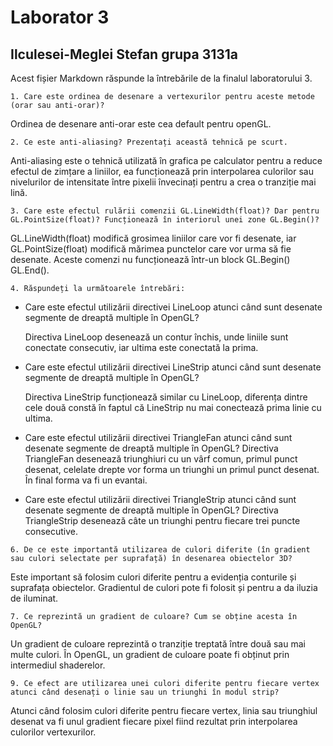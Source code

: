 ﻿# Laborator 3
## Ilculesei-Meglei Stefan grupa 3131a

Acest fișier Markdown răspunde la întrebările de la finalul laboratorului 3.

``1. Care este ordinea de desenare a vertexurilor pentru aceste metode (orar sau anti-orar)?``

 Ordinea de desenare anti-orar este cea default pentru openGL.

``2. Ce este anti-aliasing? Prezentați această tehnică pe scurt.``
  
  Anti-aliasing este o tehnică utilizată în grafica pe calculator pentru a reduce efectul de zimțare a liniilor,
  ea funcționează prin interpolarea culorilor sau nivelurilor de intensitate între pixelii învecinați pentru a crea o tranziție mai lină.

``3. Care este efectul rulării comenzii GL.LineWidth(float)? Dar pentru GL.PointSize(float)? Funcționează în interiorul unei zone GL.Begin()?``

  GL.LineWidth(float) modifică grosimea liniilor care vor fi desenate, iar GL.PointSize(float) modifică mărimea punctelor care vor urma să fie desenate. Aceste comenzi nu funcționează într-un block GL.Begin() GL.End().

``4. Răspundeți la următoarele întrebări: ``
- Care este efectul utilizării directivei LineLoop atunci când
sunt desenate segmente de dreaptă multiple în OpenGL?

	Directiva LineLoop desenează un contur închis, unde liniile sunt conectate consecutiv, iar ultima este conectată la prima.
- Care este efectul utilizării directivei LineStrip atunci când
sunt desenate segmente de dreaptă multiple în OpenGL?
	
	Directiva LineStrip funcționează similar cu LineLoop, diferența dintre cele două constă în faptul că LineStrip nu mai conectează prima linie cu ultima.
- Care este efectul utilizării directivei TriangleFan atunci când
sunt desenate segmente de dreaptă multiple în OpenGL?
	Directiva TriangleFan desenează triunghiuri cu un vârf comun, primul punct desenat, celelate drepte vor forma un triunghi un primul punct desenat. În final forma va fi un evantai.
- Care este efectul utilizării directivei TriangleStrip atunci când
sunt desenate segmente de dreaptă multiple în OpenGL?
	Directiva TriangleStrip desenează câte un triunghi pentru fiecare trei puncte consecutive.

``6. De ce este importantă utilizarea de culori diferite (în gradient sau
culori selectate per suprafață) în desenarea obiectelor 3D?``

Este important să folosim culori diferite pentru a evidenția conturile și suprafața obiectelor. Gradientul de culori pote fi folosit și pentru a da iluzia de iluminat.

``7. Ce reprezintă un gradient de culoare? Cum se obține acesta în
OpenGL?``

Un gradient de culoare reprezintă o tranziție treptată între două sau mai multe culori. În OpenGL, un gradient de culoare poate fi obținut prin intermediul shaderelor.

``9. Ce efect are utilizarea unei culori diferite pentru fiecare vertex
atunci când desenați o linie sau un triunghi în modul strip?``

Atunci când folosim culori diferite pentru fiecare vertex, linia sau triunghiul desenat va fi unul gradient fiecare pixel fiind rezultat prin interpolarea culorilor vertexurilor.

